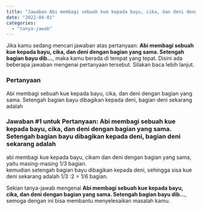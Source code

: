 ```yaml
---
title: "Jawaban Abi membagi sebuah kue kepada bayu, cika, dan deni dengan bagian yang sama. Setengah bagian bayu dib..."
date: "2022-04-01"
categories: 
  - "tanya-jawab"
---
```


Jika kamu sedang mencari jawaban atas pertanyaan: **Abi membagi sebuah kue kepada bayu, cika, dan deni dengan bagian yang sama. Setengah bagian bayu dib...**, maka kamu berada di tempat yang tepat. Disini ada beberapa jawaban mengenai pertanyaan tersebut. Silakan baca lebih lanjut.

### Pertanyaan

Abi membagi sebuah kue kepada bayu, cika, dan deni dengan bagian yang sama. Setengah bagian bayu dibagikan kepada deni, bagian deni sekarang adalah

### Jawaban #1 untuk Pertanyaan: Abi membagi sebuah kue kepada bayu, cika, dan deni dengan bagian yang sama. Setengah bagian bayu dibagikan kepada deni, bagian deni sekarang adalah

abi membagi kue kepada bayu, cikam dan deni dengan bagian yang sama, yaitu masing-masing 1/3 bagian.  
kemudian setengah bagian bayu dibagikan kepada deni, sehingga sisa kue deni sekarang adalah 1/3 :2 = 1/6 bagian.  

Sekian tanya-jawab mengenai **Abi membagi sebuah kue kepada bayu, cika, dan deni dengan bagian yang sama. Setengah bagian bayu dib...**, semoga dengan ini bisa membantu menyelesaikan masalah kamu.
